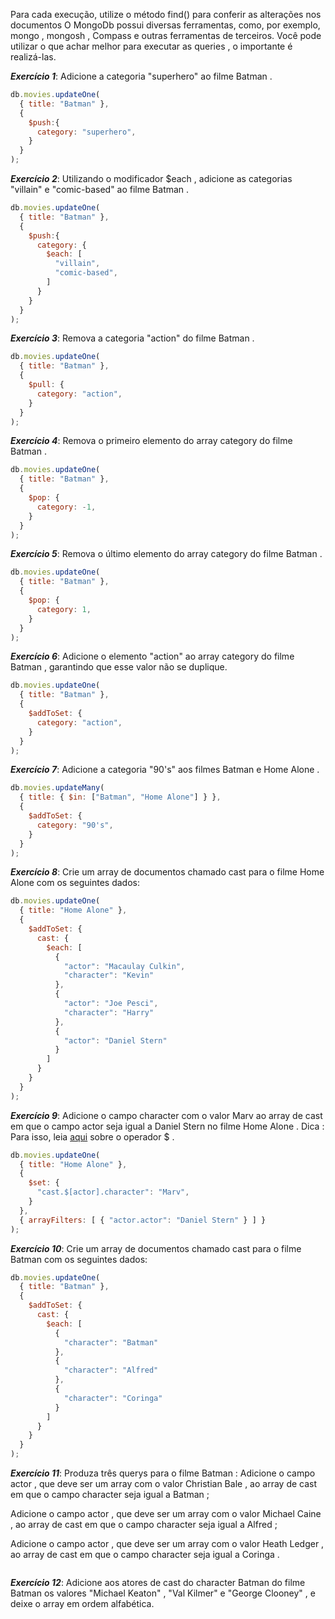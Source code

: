 Para cada execução, utilize o método find() para conferir as alterações nos documentos
O MongoDb possui diversas ferramentas, como, por exemplo, mongo , mongosh , Compass e outras ferramentas de terceiros. Você pode utilizar o que achar melhor para executar as queries , o importante é realizá-las.

***Exercício 1***: Adicione a categoria "superhero" ao filme Batman .
```javascript
db.movies.updateOne(
  { title: "Batman" },
  {
    $push:{
      category: "superhero",
    }
  }
);
```

***Exercício 2***: Utilizando o modificador $each , adicione as categorias "villain" e "comic-based" ao filme Batman .
```javascript
db.movies.updateOne(
  { title: "Batman" },
  {
    $push:{
      category: {
        $each: [
          "villain",
          "comic-based",
        ]
      }
    }
  }
);
```

***Exercício 3***: Remova a categoria "action" do filme Batman .
```javascript
db.movies.updateOne(
  { title: "Batman" },
  {
    $pull: {
      category: "action",
    }
  }
);
```

***Exercício 4***: Remova o primeiro elemento do array category do filme Batman .
```javascript
db.movies.updateOne(
  { title: "Batman" },
  {
    $pop: {
      category: -1,
    }
  }
);
```

***Exercício 5***: Remova o último elemento do array category do filme Batman .
```javascript
db.movies.updateOne(
  { title: "Batman" },
  {
    $pop: {
      category: 1,
    }
  }
);
```

***Exercício 6***: Adicione o elemento "action" ao array category do filme Batman , garantindo que esse valor não se duplique.
```javascript
db.movies.updateOne(
  { title: "Batman" },
  {
    $addToSet: {
      category: "action",
    }
  }
);
```

***Exercício 7***: Adicione a categoria "90's" aos filmes Batman e Home Alone .
```javascript
db.movies.updateMany(
  { title: { $in: ["Batman", "Home Alone"] } },
  {
    $addToSet: {
      category: "90's",
    }
  }
);
```

***Exercício 8***: Crie um array de documentos chamado cast para o filme Home Alone com os seguintes dados:
```javascript
db.movies.updateOne(
  { title: "Home Alone" },
  {
    $addToSet: {
      cast: {
        $each: [
          {
            "actor": "Macaulay Culkin",
            "character": "Kevin"
          },
          {
            "actor": "Joe Pesci",
            "character": "Harry"
          },
          {
            "actor": "Daniel Stern"
          }
        ]
      }
    }
  }
);
```

***Exercício 9***: Adicione o campo character com o valor Marv ao array de cast em que o campo actor seja igual a Daniel Stern no filme Home Alone .
Dica : Para isso, leia [aqui](https://docs.mongodb.com/manual/reference/operator/update/positional/) sobre o operador $ .
```javascript
db.movies.updateOne(
  { title: "Home Alone" },
  {
    $set: {
      "cast.$[actor].character": "Marv",
    }
  },
  { arrayFilters: [ { "actor.actor": "Daniel Stern" } ] }
);
```

***Exercício 10***: Crie um array de documentos chamado cast para o filme Batman com os seguintes dados:
```javascript
db.movies.updateOne(
  { title: "Batman" },
  {
    $addToSet: {
      cast: {
        $each: [
          {
            "character": "Batman"
          },
          {
            "character": "Alfred"
          },
          {
            "character": "Coringa"
          }
        ]
      }
    }
  }
);
```


***Exercício 11***: Produza três querys para o filme Batman :
  Adicione o campo actor , que deve ser um array com o valor Christian Bale , ao array de cast em que o campo character seja igual a Batman ;

  Adicione o campo actor , que deve ser um array com o valor Michael Caine , ao array de cast em que o campo character seja igual a Alfred ;
  
  Adicione o campo actor , que deve ser um array com o valor Heath Ledger , ao array de cast em que o campo character seja igual a Coringa .
```javascript

```

***Exercício 12***: Adicione aos atores de cast do character Batman do filme Batman os valores "Michael Keaton" , "Val Kilmer" e "George Clooney" , e deixe o array em ordem alfabética.
```javascript

```
